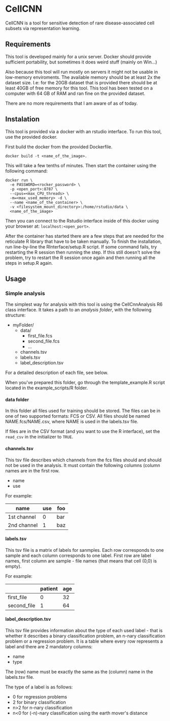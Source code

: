 # CellCNN

CellCNN is a tool for sensitive detection of rare disease-associated cell
subsets via representation learning.

## Requirements

This tool is developed mainly for a unix server. Docker should provide
sufficient portability, but sometimes it does weird stuff (mainly on Win...)

Also because this tool will run mostly on servers it might not be usable
in low-memory enviroments. The available memory should be at least 2x the
dataset size. I.e: for the 20GB dataset that is provided there should be
at least 40GB of free memory for this tool.
This tool has been tested on a computer with 64 GB of RAM and ran fine
on the provided dataset.

There are no more requirements that I am aware of as of today.

## Instalation

This tool is provided via a docker with an rstudio interface. To run this tool,
use the provided docker.

First build the docker from the provided Dockerfile.

```docker build -t <name_of_the_image>.```

This will take a few tenths of minutes. Then start the container using the following command:

```(bash)
docker run \
  -e PASSWORD=<rocker_password> \
  -p <open_port>:8787 \
  --cpus=<max_CPU_threads> \
  -m=<max_used_memory> -d \
  --name <name_of_the_container> \
  -v <filesystem_mount_directory>:/home/rstudio/data \
  <name_of_the_image>
```

Then you can connect to the Rstudio interface inside of this docker using your
browser at: `localhost:<open_port>`.

After the container has started there are a few steps that are needed for the
reticulate R library that have to be taken manually.
To finish the installation, run line-by-line the RInterface/setup.R script.
If some command fails, try restarting the R session then running the step.
If this still doesn't solve the problem, try to restart the R session once
again and then running all the steps in setup.R again.

## Usage

### Simple analysis

The simplest way for analysis with this tool is using the CellCnnAnalysis R6
class interface. It takes a path to an *analysis folder*, with the following structure:

- myFolder/
  - data/
    - first_file.fcs
    - second_file.fcs
    - ...
  - channels.tsv
  - labels.tsv
  - label_description.tsv

For a detailed description of each file, see below.

When you've prepared this folder, go through the template_example.R script
located in the example_scripts/R folder.

#### data folder

In this folder all files used for training should be stored. The files can
be in one of two supported formats: FCS or CSV.
All files should be named NAME.fcs/NAME.csv, where NAME is used in the
labels.tsv file.

If files are in the CSV format (and you want to use the R interface),
set the `read_csv` in the initializer to `TRUE`.

#### channels.tsv

This tsv file describes which channels from the fcs files should and should not
be used in the analysis. It must contain the following columns (column names
are in the first row.

- name
- use

For example:

| name        | use | foo |
|-------------|-----|-----|
| 1st channel | 0   | bar |
| 2nd channel | 1   | baz |

#### labels.tsv

This tsv file is a matrix of labels for sanmples. Each row corresponds
to one sample and each column corresponds to one label.
First row are label names, first column are sample - file names (that means
that cell (0,0) is empty).

For example:

|             | patient | age |
|-------------|---------|-----|
| first_file  | 0       | 32  |
| second_file | 1       | 64  |

#### label_description.tsv

This tsv file provides information about the type of each used label - that is
whether it describes a binary classification problem, an n-nary classification
problem or a regression problem. It is a table where every row represents
a label and there are 2 mandatory columns:

- name
- type

The (row) name must be exactly the same as the (column) name in the labels.tsv
file.

The type of a label is as follows:

- 0 for regression problems
- 2 for binary classification
- n>2 for n-nary classification
- n<0 for (-n)-nary classification using the earth mover's distance
